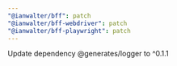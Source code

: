 ```yaml
---
"@ianwalter/bff": patch
"@ianwalter/bff-webdriver": patch
"@ianwalter/bff-playwright": patch
---
```


Update dependency @generates/logger to ^0.1.1
